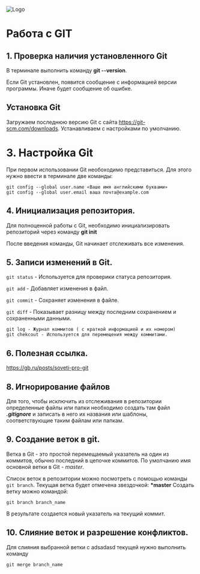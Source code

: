 ![Logo](git.png)

# Работа с GIT
## 1. Проверка наличия установленного Git 
В терминале выполнить команду **git --version**.

Если Git установлен, появится сообщение с информацией версии программы. Иначе будет сообщение об ошибке. 

## Установка Git 
Загружаем последнюю версию Git с сайта https://git-scm.com/downloads. 
Устанавливаем с настройками по умолчанию. 

# 3. Настройка Git

При первом использовании Git необоходимо представиться. Для этого нужно ввести в терминале две команды: 
```
git config --global user.name «Ваше имя английскими буквами»
git config --global user.email ваша почта@example.com
``` 

## 4. Инициализация репозитория. 
Для полноценной работы c Git, необходимо инициализировать репозиторий через команду **git init** 

После введения команды, Git начинает отслеживать все изменения. 

## 5. Записи изменений в Git.
`git status` - Используется для проверики статуса репозитория. 

`git add` - Добавляет изменения в файл. 

`git commit` - Сохраняет изменения в файле. 

`git diff` - Показывает разницу между последним сохранением и сохраненными данными.
``` 
git log - Журнал коммитов ( с краткой информацией и их номером)
git chekcout - Используется для перемещения между коммитами. 
```

## 6. Полезная ссылка.

https://gb.ru/posts/soveti-pro-git

## 8. Игнорирование файлов

Для того, чтобы исключить из отслеживания в репозитории определенные файлы или папки необходимо создать там файл ***.gitignore*** и записать в него их названия или шаблоны, соответствующие таким файлам или папкам.

## 9. Создание веток в git.

Ветка в Git - это простой перемещаемый указатель на один из коммитов, обычно последний в цепочке коммитов. 
По умолчанию имя основной ветки в Git - *master*. 

Список веток в репозитории можно посмотреть с помощью команды `git branch`. 
Текущая ветка будет отмечена звездочкой: 
**\*master** 
Создать ветку можно командой:
``` 
git branch branch_name 
```
В результате создается новый указатель на текущий коммит.

## 10. Слияние веток и разрешение конфликтов. 

Для слияния выбранной ветки с  adsadasd
текущей нужно выполнить команду 
```
git merge branch_name
```